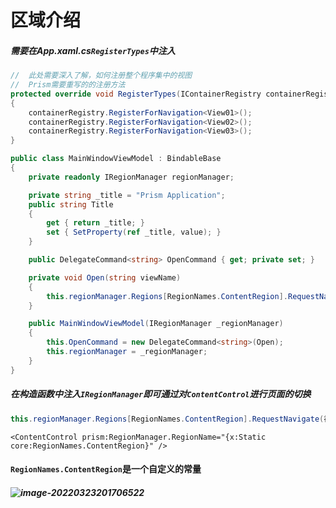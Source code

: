 # 区域介绍

##### 需要在App.xaml.cs`RegisterTypes`中注入

```C#
//	此处需要深入了解，如何注册整个程序集中的视图
//	Prism需要重写的的注册方法
protected override void RegisterTypes(IContainerRegistry containerRegistry)
{
    containerRegistry.RegisterForNavigation<View01>();
    containerRegistry.RegisterForNavigation<View02>();
    containerRegistry.RegisterForNavigation<View03>();
}
```

```C#
public class MainWindowViewModel : BindableBase
{
    private readonly IRegionManager regionManager;

    private string _title = "Prism Application";
    public string Title
    {
        get { return _title; }
        set { SetProperty(ref _title, value); }
    }

    public DelegateCommand<string> OpenCommand { get; private set; }

    private void Open(string viewName)
    {
        this.regionManager.Regions[RegionNames.ContentRegion].RequestNavigate(viewName);
    }

    public MainWindowViewModel(IRegionManager _regionManager)
    {
        this.OpenCommand = new DelegateCommand<string>(Open);
        this.regionManager = _regionManager;
    }
}
```

##### 在构造函数中注入`IRegionManager`即可通过对`ContentControl`进行页面的切换

```C#
this.regionManager.Regions[RegionNames.ContentRegion].RequestNavigate(视图名称);
```

```xaml
<ContentControl prism:RegionManager.RegionName="{x:Static core:RegionNames.ContentRegion}" />
```

#### `RegionNames.ContentRegion`是一个自定义的常量

##### ![image-20220323201706522](C:\Users\zhuoyue\AppData\Roaming\Typora\typora-user-images\image-20220323201706522.png)

